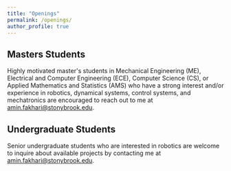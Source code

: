 ```yaml
---
title: "Openings"
permalink: /openings/
author_profile: true
---
```


## Masters Students
Highly motivated master's students in Mechanical Engineering (ME), Electrical and Computer Engineering (ECE), Computer Science (CS), or Applied Mathematics and Statistics (AMS) who have a strong interest and/or experience in robotics, dynamical systems, control systems, and mechatronics are encouraged to reach out to me at amin.fakhari@stonybrook.edu.

## Undergraduate Students
Senior undergraduate students who are interested in robotics are welcome to inquire about available projects by contacting me at amin.fakhari@stonybrook.edu.